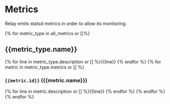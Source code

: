 # Metrics

Relay emits statsd metrics in order to allow its monitoring.

{% for metric_type in all_metrics or []%}
## {{metric_type.name}}
    
{% for line in metric_type.description or [] %}{{line}}
{% endfor %}
{% for metric in metric_type.metrics or [] %}

### `{{metric.id}}`  ({{metric.name}})

{% for line in metric.description or [] %}{{line}}
{% endfor %}
{% endfor %}
{% endfor %}

